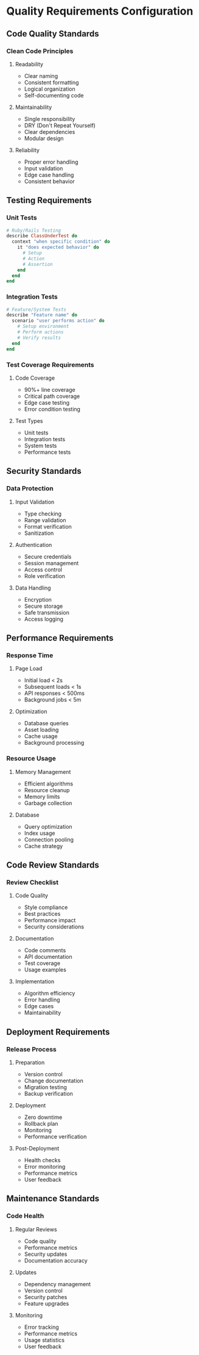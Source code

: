 # Quality Requirements Configuration

## Code Quality Standards

### Clean Code Principles
1. Readability
   - Clear naming
   - Consistent formatting
   - Logical organization
   - Self-documenting code

2. Maintainability
   - Single responsibility
   - DRY (Don't Repeat Yourself)
   - Clear dependencies
   - Modular design

3. Reliability
   - Proper error handling
   - Input validation
   - Edge case handling
   - Consistent behavior

## Testing Requirements

### Unit Tests
```ruby
# Ruby/Rails Testing
describe ClassUnderTest do
  context "when specific condition" do
    it "does expected behavior" do
      # Setup
      # Action
      # Assertion
    end
  end
end
```

### Integration Tests
```ruby
# Feature/System Tests
describe "Feature name" do
  scenario "user performs action" do
    # Setup environment
    # Perform actions
    # Verify results
  end
end
```

### Test Coverage Requirements
1. Code Coverage
   - 90%+ line coverage
   - Critical path coverage
   - Edge case testing
   - Error condition testing

2. Test Types
   - Unit tests
   - Integration tests
   - System tests
   - Performance tests

## Security Standards

### Data Protection
1. Input Validation
   - Type checking
   - Range validation
   - Format verification
   - Sanitization

2. Authentication
   - Secure credentials
   - Session management
   - Access control
   - Role verification

3. Data Handling
   - Encryption
   - Secure storage
   - Safe transmission
   - Access logging

## Performance Requirements

### Response Time
1. Page Load
   - Initial load < 2s
   - Subsequent loads < 1s
   - API responses < 500ms
   - Background jobs < 5m

2. Optimization
   - Database queries
   - Asset loading
   - Cache usage
   - Background processing

### Resource Usage
1. Memory Management
   - Efficient algorithms
   - Resource cleanup
   - Memory limits
   - Garbage collection

2. Database
   - Query optimization
   - Index usage
   - Connection pooling
   - Cache strategy

## Code Review Standards

### Review Checklist
1. Code Quality
   - Style compliance
   - Best practices
   - Performance impact
   - Security considerations

2. Documentation
   - Code comments
   - API documentation
   - Test coverage
   - Usage examples

3. Implementation
   - Algorithm efficiency
   - Error handling
   - Edge cases
   - Maintainability

## Deployment Requirements

### Release Process
1. Preparation
   - Version control
   - Change documentation
   - Migration testing
   - Backup verification

2. Deployment
   - Zero downtime
   - Rollback plan
   - Monitoring
   - Performance verification

3. Post-Deployment
   - Health checks
   - Error monitoring
   - Performance metrics
   - User feedback

## Maintenance Standards

### Code Health
1. Regular Reviews
   - Code quality
   - Performance metrics
   - Security updates
   - Documentation accuracy

2. Updates
   - Dependency management
   - Version control
   - Security patches
   - Feature upgrades

3. Monitoring
   - Error tracking
   - Performance metrics
   - Usage statistics
   - User feedback